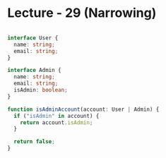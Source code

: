 # Lecture - 29 (Narrowing)

```TypeScript

interface User {
  name: string;
  email: string;
}

interface Admin {
  name: string;
  email: string;
  isAdmin: boolean;
}

function isAdminAccount(account: User | Admin) {
  if ("isAdmin" in account) {
    return account.isAdmin;
  }

  return false;
}


```
